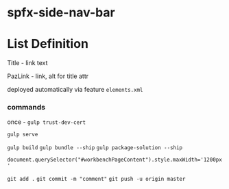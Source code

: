 # spfx-side-nav-bar


# List Definition 

Title - link text  

PazLink - link, alt for title attr

deployed automatically via feature `elements.xml`









### commands
once - `gulp trust-dev-cert`


`gulp serve`


`gulp build`
`gulp bundle --ship`
`gulp package-solution --ship`


`document.querySelector("#workbenchPageContent").style.maxWidth='1200px'`



`git add .`
`git commit -m "comment"`
`git push -u origin master`

